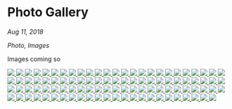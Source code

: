 # Photo Gallery

*Aug 11, 2018*

*Photo, Images*

Images coming so


<script src='https://cdnjs.cloudflare.com/ajax/libs/jquery/2.1.3/jquery.min.js'></script>
<script src='js/jquery.photobox.js'></script>

<div id="gallery"> 
<a href="images/vargas-1.jpg"> 
  <img src="images/vargasthumb-1.jpg" /> 
 </a> 
<a href="images/vargas-2.jpg"> 
  <img src="images/vargasthumb-2.jpg" /> 
 </a> 
<a href="images/vargas-3.jpg"> 
  <img src="images/vargasthumb-3.jpg" /> 
 </a> 
<a href="images/vargas-4.jpg"> 
  <img src="images/vargasthumb-4.jpg" /> 
 </a> 
<a href="images/vargas-5.jpg"> 
  <img src="images/vargasthumb-5.jpg" /> 
 </a> 
<a href="images/vargas-6.jpg"> 
  <img src="images/vargasthumb-6.jpg" /> 
 </a> 
<a href="images/vargas-7.jpg"> 
  <img src="images/vargasthumb-7.jpg" /> 
 </a> 
<a href="images/vargas-8.jpg"> 
  <img src="images/vargasthumb-8.jpg" /> 
 </a> 
<a href="images/vargas-9.jpg"> 
  <img src="images/vargasthumb-9.jpg" /> 
 </a> 
<a href="images/vargas-10.jpg"> 
  <img src="images/vargasthumb-10.jpg" /> 
 </a> 
<a href="images/vargas-11.jpg"> 
  <img src="images/vargasthumb-11.jpg" /> 
 </a> 
<a href="images/vargas-12.jpg"> 
  <img src="images/vargasthumb-12.jpg" /> 
 </a> 
<a href="images/vargas-13.jpg"> 
  <img src="images/vargasthumb-13.jpg" /> 
 </a> 
<a href="images/vargas-14.jpg"> 
  <img src="images/vargasthumb-14.jpg" /> 
 </a> 
<a href="images/vargas-15.jpg"> 
  <img src="images/vargasthumb-15.jpg" /> 
 </a> 
<a href="images/vargas-16.jpg"> 
  <img src="images/vargasthumb-16.jpg" /> 
 </a> 
<a href="images/vargas-17.jpg"> 
  <img src="images/vargasthumb-17.jpg" /> 
 </a> 
<a href="images/vargas-18.jpg"> 
  <img src="images/vargasthumb-18.jpg" /> 
 </a> 
<a href="images/vargas-19.jpg"> 
  <img src="images/vargasthumb-19.jpg" /> 
 </a> 
<a href="images/vargas-20.jpg"> 
  <img src="images/vargasthumb-20.jpg" /> 
 </a> 
<a href="images/vargas-21.jpg"> 
  <img src="images/vargasthumb-21.jpg" /> 
 </a> 
<a href="images/vargas-22.jpg"> 
  <img src="images/vargasthumb-22.jpg" /> 
 </a> 
<a href="images/vargas-23.jpg"> 
  <img src="images/vargasthumb-23.jpg" /> 
 </a> 
<a href="images/vargas-24.jpg"> 
  <img src="images/vargasthumb-24.jpg" /> 
 </a> 
<a href="images/vargas-25.jpg"> 
  <img src="images/vargasthumb-25.jpg" /> 
 </a> 
<a href="images/vargas-26.jpg"> 
  <img src="images/vargasthumb-26.jpg" /> 
 </a> 
<a href="images/vargas-27.jpg"> 
  <img src="images/vargasthumb-27.jpg" /> 
 </a> 
<a href="images/vargas-28.jpg"> 
  <img src="images/vargasthumb-28.jpg" /> 
 </a> 
<a href="images/vargas-29.jpg"> 
  <img src="images/vargasthumb-29.jpg" /> 
 </a> 
<a href="images/vargas-30.jpg"> 
  <img src="images/vargasthumb-30.jpg" /> 
 </a> 
<a href="images/vargas-31.jpg"> 
  <img src="images/vargasthumb-31.jpg" /> 
 </a> 
<a href="images/vargas-32.jpg"> 
  <img src="images/vargasthumb-32.jpg" /> 
 </a> 
<a href="images/vargas-33.jpg"> 
  <img src="images/vargasthumb-33.jpg" /> 
 </a> 
<a href="images/vargas-34.jpg"> 
  <img src="images/vargasthumb-34.jpg" /> 
 </a> 
<a href="images/vargas-35.jpg"> 
  <img src="images/vargasthumb-35.jpg" /> 
 </a> 
<a href="images/vargas-36.jpg"> 
  <img src="images/vargasthumb-36.jpg" /> 
 </a> 
<a href="images/vargas-37.jpg"> 
  <img src="images/vargasthumb-37.jpg" /> 
 </a> 
<a href="images/vargas-38.jpg"> 
  <img src="images/vargasthumb-38.jpg" /> 
 </a> 
<a href="images/vargas-39.jpg"> 
  <img src="images/vargasthumb-39.jpg" /> 
 </a> 
<a href="images/vargas-40.jpg"> 
  <img src="images/vargasthumb-40.jpg" /> 
 </a> 
<a href="images/vargas-41.jpg"> 
  <img src="images/vargasthumb-41.jpg" /> 
 </a> 
<a href="images/vargas-42.jpg"> 
  <img src="images/vargasthumb-42.jpg" /> 
 </a> 
<a href="images/vargas-43.jpg"> 
  <img src="images/vargasthumb-43.jpg" /> 
 </a> 
<a href="images/vargas-44.jpg"> 
  <img src="images/vargasthumb-44.jpg" /> 
 </a> 
<a href="images/vargas-45.jpg"> 
  <img src="images/vargasthumb-45.jpg" /> 
 </a> 
<a href="images/vargas-46.jpg"> 
  <img src="images/vargasthumb-46.jpg" /> 
 </a> 
<a href="images/vargas-47.jpg"> 
  <img src="images/vargasthumb-47.jpg" /> 
 </a> 
<a href="images/vargas-48.jpg"> 
  <img src="images/vargasthumb-48.jpg" /> 
 </a> 
<a href="images/vargas-49.jpg"> 
  <img src="images/vargasthumb-49.jpg" /> 
 </a> 
<a href="images/vargas-50.jpg"> 
  <img src="images/vargasthumb-50.jpg" /> 
 </a> 
<a href="images/vargas-51.jpg"> 
  <img src="images/vargasthumb-51.jpg" /> 
 </a> 
<a href="images/vargas-52.jpg"> 
  <img src="images/vargasthumb-52.jpg" /> 
 </a> 
<a href="images/vargas-53.jpg"> 
  <img src="images/vargasthumb-53.jpg" /> 
 </a> 
<a href="images/vargas-54.jpg"> 
  <img src="images/vargasthumb-54.jpg" /> 
 </a> 
<a href="images/vargas-55.jpg"> 
  <img src="images/vargasthumb-55.jpg" /> 
 </a> 
<a href="images/vargas-56.jpg"> 
  <img src="images/vargasthumb-56.jpg" /> 
 </a> 
<a href="images/vargas-57.jpg"> 
  <img src="images/vargasthumb-57.jpg" /> 
 </a> 
<a href="images/vargas-58.jpg"> 
  <img src="images/vargasthumb-58.jpg" /> 
 </a> 
<a href="images/vargas-59.jpg"> 
  <img src="images/vargasthumb-59.jpg" /> 
 </a> 
<a href="images/vargas-60.jpg"> 
  <img src="images/vargasthumb-60.jpg" /> 
 </a> 
<a href="images/vargas-61.jpg"> 
  <img src="images/vargasthumb-61.jpg" /> 
 </a> 
<a href="images/vargas-62.jpg"> 
  <img src="images/vargasthumb-62.jpg" /> 
 </a> 
<a href="images/vargas-63.jpg"> 
  <img src="images/vargasthumb-63.jpg" /> 
 </a> 
<a href="images/vargas-64.jpg"> 
  <img src="images/vargasthumb-64.jpg" /> 
 </a> 
<a href="images/vargas-65.jpg"> 
  <img src="images/vargasthumb-65.jpg" /> 
 </a> 
<a href="images/vargas-66.jpg"> 
  <img src="images/vargasthumb-66.jpg" /> 
 </a> 
<a href="images/vargas-67.jpg"> 
  <img src="images/vargasthumb-67.jpg" /> 
 </a> 
<a href="images/vargas-68.jpg"> 
  <img src="images/vargasthumb-68.jpg" /> 
 </a> 
<a href="images/vargas-69.jpg"> 
  <img src="images/vargasthumb-69.jpg" /> 
 </a> 
<a href="images/vargas-70.jpg"> 
  <img src="images/vargasthumb-70.jpg" /> 
 </a> 
<a href="images/vargas-71.jpg"> 
  <img src="images/vargasthumb-71.jpg" /> 
 </a> 
<a href="images/vargas-72.jpg"> 
  <img src="images/vargasthumb-72.jpg" /> 
 </a> 
<a href="images/vargas-73.jpg"> 
  <img src="images/vargasthumb-73.jpg" /> 
 </a> 
<a href="images/vargas-74.jpg"> 
  <img src="images/vargasthumb-74.jpg" /> 
 </a> 
<a href="images/vargas-75.jpg"> 
  <img src="images/vargasthumb-75.jpg" /> 
 </a> 
<a href="images/vargas-76.jpg"> 
  <img src="images/vargasthumb-76.jpg" /> 
 </a> 
<a href="images/vargas-77.jpg"> 
  <img src="images/vargasthumb-77.jpg" /> 
 </a> 
<a href="images/vargas-78.jpg"> 
  <img src="images/vargasthumb-78.jpg" /> 
 </a> 
<a href="images/vargas-79.jpg"> 
  <img src="images/vargasthumb-79.jpg" /> 
 </a> 
<a href="images/vargas-80.jpg"> 
  <img src="images/vargasthumb-80.jpg" /> 
 </a> 
<a href="images/vargas-81.jpg"> 
  <img src="images/vargasthumb-81.jpg" /> 
 </a> 
<a href="images/vargas-82.jpg"> 
  <img src="images/vargasthumb-82.jpg" /> 
 </a> 
<a href="images/vargas-83.jpg"> 
  <img src="images/vargasthumb-83.jpg" /> 
 </a> 
<a href="images/vargas-84.jpg"> 
  <img src="images/vargasthumb-84.jpg" /> 
 </a> 
<a href="images/vargas-85.jpg"> 
  <img src="images/vargasthumb-85.jpg" /> 
 </a> 
<a href="images/vargas-86.jpg"> 
  <img src="images/vargasthumb-86.jpg" /> 
 </a> 
<a href="images/vargas-87.jpg"> 
  <img src="images/vargasthumb-87.jpg" /> 
 </a> 
<a href="images/vargas-88.jpg"> 
  <img src="images/vargasthumb-88.jpg" /> 
 </a> 
<a href="images/vargas-89.jpg"> 
  <img src="images/vargasthumb-89.jpg" /> 
 </a> 
<a href="images/vargas-90.jpg"> 
  <img src="images/vargasthumb-90.jpg" /> 
 </a> 
<a href="images/vargas-91.jpg"> 
  <img src="images/vargasthumb-91.jpg" /> 
 </a> 
<a href="images/vargas-92.jpg"> 
  <img src="images/vargasthumb-92.jpg" /> 
 </a> 
<a href="images/vargas-93.jpg"> 
  <img src="images/vargasthumb-93.jpg" /> 
 </a> 
<a href="images/vargas-94.jpg"> 
  <img src="images/vargasthumb-94.jpg" /> 
 </a> 
<a href="images/vargas-95.jpg"> 
  <img src="images/vargasthumb-95.jpg" /> 
 </a> 
<a href="images/vargas-96.jpg"> 
  <img src="images/vargasthumb-96.jpg" /> 
 </a> 
<a href="images/vargas-97.jpg"> 
  <img src="images/vargasthumb-97.jpg" /> 
 </a> 
<a href="images/vargas-98.jpg"> 
  <img src="images/vargasthumb-98.jpg" /> 
 </a> 
<a href="images/vargas-99.jpg"> 
  <img src="images/vargasthumb-99.jpg" /> 
 </a> 
</div> 

	

<script>
    // applying photobox on a `gallery` element which has lots of thumbnails links.
    // Passing options object as well:
    //-----------------------------------------------
    $('#gallery').photobox('a',{ time:3000 });
	
	
</script>
<!--stackedit_data:
eyJoaXN0b3J5IjpbLTE1Mzc4MjY0NjFdfQ==
-->